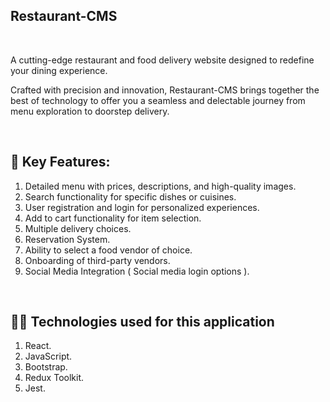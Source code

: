 ## Restaurant-CMS

<br>

A cutting-edge restaurant and food delivery website designed to redefine your dining experience.

Crafted with precision and innovation, Restaurant-CMS brings together the best of technology 
to offer you a seamless and delectable journey from menu exploration to doorstep delivery.

<br>

## 🌟 Key Features:

1. Detailed menu with prices, descriptions, and high-quality images.
2. Search functionality for specific dishes or cuisines.
3. User registration and login for personalized experiences.
4. Add to cart functionality for item selection.
5. Multiple delivery choices.
6. Reservation System.
7. Ability to select a food vendor of choice.
8. Onboarding of third-party vendors.
9. Social Media Integration ( Social media login options ).


<br>

## 👨‍💻 Technologies used for this application

1. React.
2. JavaScript.
3. Bootstrap.
4. Redux Toolkit.
5. Jest.
